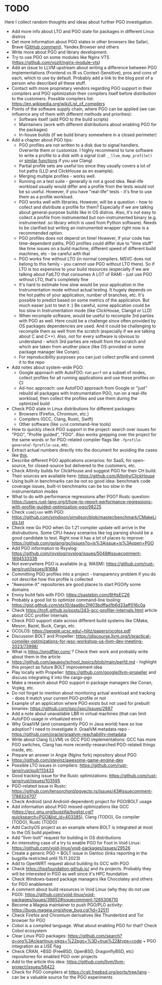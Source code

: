 # TODO

Here I collect random thoughts and ideas about further PGO investigation.

* Add more info about LTO and PGO state for packages in different Linux distros
* Get more information about PGO states in other browsers like Safari, Brave ([GitHub comment](https://github.com/brave/brave-browser/issues/20560#issuecomment-1658782341)), Yandex.Browser and others
* Write more about PGO and library development.
* Try to use PGO on some modules like Nginx VTS (https://github.com/vozlt/nginx-module-vts)
* Add an issue to LLVM upstream about writing a difference between PGO implementations (Frontend vs IR vs Context-Sensitive), pros and cons of each, which to use by default. Probably add a link to the blog post of a person who described all these stuff.
* Contact with more proprietary vendors regarding PGO support in their compilers and PGO optimization their compilers itself before distribution to the customers. Possible compilers list: https://en.wikipedia.org/wiki/List_of_compilers
* Points of the software supply chain, where PGO can be applied (we can influence any of them with different methods and priorities):
  - Software itself (add PGO to the build scripts)
  - Maintainers (work with different distributions about enabling PGO for the packages)
  - In-house builds (if we build binary somewhere in a closed perimeter)
* Add a chapter about PGO tips:
  - PGO profiles are not written to a disk due to signal handlers. Overwrite them or customize. I highly recommend to tune software to write a profile to a disk with a signal (call `__llvm_dump_profile()` or [similar functions](https://github.com/llvm/llvm-project/blob/main/compiler-rt/lib/profile/InstrProfiling.h) if you use Clang)
  - Partial profile sets are useful too since they usually covers a lot of hot paths (LLD and ClickHouse as en example).
  - Merging multiple profiles - works well.
  - Running on a test suite - generally is not a good idea. Real-life workload usually would differ and a profile from the tests would not be so useful. However, if you have "real-life" tests - it's fine to use them as a profile workload.
  - PGO works well with libraries. However, will be a question - how to collect and distribute a profile for them? Especially if we are talking about general-purpose builds like in OS distros. Also, it's not easy to collect a profile from instrumented but non-instrumented binary (e.g. instrumented .so library which is used from Python software). Needs to be clarified but writing an instrumented wrapper right now is a recommended option.
  - PGO profiles does not depend on time! However, if your code has time-dependent paths, PGO profiles could differ due to "time stuff" like time issues on a build machine, different speed of different build machines, etc - be careful with that
  - PGO works fine without LTO (in normal compilers. MSVC does not belong to this family - you cannot use PGO without LTO there). So if LTO is too expensive to your build resources (especially if we are talking about FatLTO that consumes A LOT of RAM) - just use PGO without LTO, that's completely fine
  - It's hard to estimate how slow would be your application in the Instrumentation mode without actual testing. It hugely depends on the hot paths of your application, number of branches, etc. It's possible to predict based on some metrics of the application. But much easier just to test it :) Be careful, some application could be too slow in Instrumentation mode (like ClickHouse, Clangd or LLD)
  - When recompile software, would be useful to recompile 3rd parties with PGO as well. Here could be a challenge since often provided by OS packages dependencies are used. And it could be challenging to recompile them as well from the scratch (especially if we are talking about C and C++). Also, not for every software is obvious to understand - which 3rd parties are rebuilt from the scratch and which are taken from another place (like OS-provided or some package manager like Conan).
  - For reproducibility purposes you can just collect profile and commit it to the repo
* Add notes about system-wide PGO:
  - Google approach with AutoFDO: run `perf` on a subset of nodes, collect profiles for all running applications and use these profiles on CI
  - Ad-hoc approach: use AutoFDO approach from Google or "just" rebuild all packages with Instrumentation PGO, run on a real-life workload, then collect the profiles and use them during the optimized build
* Check PGO state in Linux distributions for different packages:
  - Browsers (Firefox, Chromium, etc.)
  - Compilers (GCC, Clang, Rustc, Swift)
  - Other software (like `zstd` command-line tools)
* How to quickly check PGO support in the project: search over issues for "PGO", "Profile guided", "FDO". Also works grepping over the project for the same words or for PGO-related compiler flags like `-fprofile-generate`/`-fprofile-use`, etc.
* Extract actual numbers directly into the document for avoiding the cases like [this](https://github.com/facebook/mariana-trench/issues/137#issuecomment-1658195725).
* Describe different PGO applications scenarios: for SaaS, for open-source, for closed-source but delivered to the customers, etc.
* Check Altinity builds for ClickHouse and suggest PGO for their CH build. Their sources are available here: https://github.com/Altinity/ClickHouse
* Using built-in benchmarks can be not so good idea: benchmark code coverage issues, built-in benchmarks can be too slow in the instrumentation modes
* What to do with performance regressions after PGO? Rustc question: https://users.rust-lang.org/t/how-to-report-performance-regressions-with-profile-guided-optimization-pgo/98225
* Check `simdjson` with PGO: https://github.com/simdjson/simdjson/blob/master/benchmark/CMakeLists.txt
* Check new Go PGO when Go 1.21 compiler update will arrive in the distrubutions. Some CPU-heavy scenarios like log parsing should be a good candidate to test. Right now it has a lot of places to improve: https://github.com/golang/go/issues?q=is%3Aissue+is%3Aopen+PGO
* Add PGO information to Rsyslog: https://github.com/rsyslog/rsyslog/issues/5048#issuecomment-1694533339
* Not everywhere PGO is available (e.g. WASM): https://github.com/rust-lang/rust/issues/81684
* Committing PGO profiles into a project - transparency problem if you do not describe how this profile is collected
* "Awesome-X" repositories are good places to start PGOify some domains
* Envoy build fails with FDO: https://pastebin.com/8HtsEC26
* Probably a good list to optimize command-line tooling: https://gist.github.com/sts10/daadbc2f403bdffad1b6d33aff016c0a
* Check https://trofi.github.io/posts/243-gcc-profiler-internals.html article about GCC profiler internals
* Check PGO support state across different build systems like CMake, Meson, Bazel, Buck, Cargo, etc.
* OCOLOS: https://people.ucsc.edu/~hlitz/papers/ocolos.pdf
* Discussion BOLT and Propeller: https://discourse.llvm.org/t/practical-compiler-optimizations-for-wsc-workshop-us-llvm-dev-meeting-2023/73998/
* What is https://prodfiler.com/ ? Check their work and probably write about them in the article
* https://github.com/aaupov/school_topics/blob/main/perfd.md - highlight this project as future BOLT improvement idea
* Play locally with Propeller: https://github.com/google/llvm-propeller and discuss integrating it into the cargo-pgo
* Make a research about PGO support in package managers like Conan, Vcpkg, etc.
* Do not forget to mention about monitoring actual workload and tracking - does it match your current PGO-profile or not
* Example of an application where PGO exists but not used for prebuilt binaries: https://github.com/ispc/ispc/issues/2687
* Add a note about unavailable LBR in virtual machines (that can limit AutoFDO usage in virtualized envs)
* Why GraalVM (and consequently PGO in Java world) have so low adoption? I need to investigate it. GraalVM metadata repo - https://github.com/oracle/graalvm-reachability-metadata
* Write about Clang (LLVM) vs GCC PGO implementations: GCC has more PGO switches, Clang has more recently-researched PGO-related things inside, etc.
* Prepare an answer in Angie (Nginx fork) repository about PGO
* https://github.com/stevinz/awesome-game-engine-dev
* Possible LTO issues in compilers: https://github.com/rust-lang/rust/pull/113433
* Good tracking issue for the Rustc optimizations: https://github.com/rust-lang/rust/issues/103595
* PGO-related issue in Rustc: https://github.com/tensorchord/pgvecto.rs/issues/43#issuecomment-1788324707
* Check Android (and Android-dependent) project for PGO/BOLT usage
* Add information about PGO missed optimizations like GCC (https://gcc.gnu.org/bugzilla/buglist.cgi?quicksearch=PGO&list_id=403385), Clang (TODO), Go compiler (TODO), Rustc (TODO)
* Add CachyOS project as an example where BOLT is integrated at most to the OS build pipelines
* Add "llvm-bolt" request for building in OS distributions
* An interesting case of a try to enable PGO for Foot in Void Linux: https://github.com/void-linux/void-packages/issues/29526
* Create a generic PGO + BOLT issue in Gentoo (links reporting in the bugzilla restricted until 15.11.2023)
* Add to OpenWRT request about building its GCC with PGO
* Check https://hpsfoundation.github.io/ and its projects. Probably they will be interested in PGO as well since it's HPC foundation
* Check Windows-based package managers like Chocolatey and others for PGO enablement
* A comment about build resources in Void Linux (why they do not use PGO): https://github.com/void-linux/void-packages/issues/39652#issuecomment-1265308710
* Become a Mageia maintainer to push PGO/PLO activity: https://bugs.mageia.org/show_bug.cgi?id=32511
* Check Firefox and Chromium derivatives like Thunderbird and Tor browser for PGO
* Cobol is a compiled language. What about enabling PGO for that? Check Cobol ecosystem
* Clear Linux PGO packages: https://github.com/search?q=org%3Aclearlinux-pkgs+%22pgo+%3D+true%22&type=code + PGO integration as a USE flag
* Check CRAN, *BSD (FreeBSD, OpenBSD, DragonflyBSD, etc) repositories for enabled PGO over projects
* Add to the article this idea: https://github.com/llvm/llvm-project/issues/58422
* Check for PGO compilers at https://cgit.freebsd.org/ports/tree/lang - can be a valuable source for the PGO experiments
